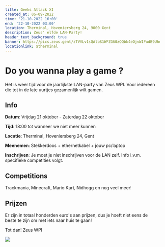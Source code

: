 ```yaml
---
title: Geeks Attack XI
created_at: 06-09-2022
time: '21-10-2022 16:00'
end: '22-10-2022 03:00'
location: Therminal, Hoveniersberg 24, 9000 Gent
description: Zeus' elfde LAN-Party!
header_text_background: true
banner: https://pics.zeus.gent/zTVVLv1sQAlbS1WFZG60zQQbk4eOjvWIPudB9Uhd.jpg
locationlink: $therminal
---
```


# Do you wanna play a game ?
Het is weer tijd voor de jaarlijkste LAN-party van Zeus WPI. Voor iedereen die tot in de late uurtjes gezamenlijk wilt gamen.

## Info

**Datum**: Vrijdag 21 oktober - Zaterdag 22 oktober

**Tijd**: 18:00 tot wanneer we niet meer kunnen

**Locatie**: Therminal, Hoveniersberg 24, Gent

**Meenemen**: Stekkerdoos + ethernetkabel + jouw pc/laptop

**Inschrijven**: Je moet je niet inschrijven voor de LAN zelf. Info i.v.m. specifieke competities volgt.

## Competitions

Trackmania, Minecraft, Mario Kart, Nidhogg en nog veel meer!

## Prijzen

Er zijn in totaal honderden euro's aan prijzen, dus je hoeft niet eens de beste te zijn om met iets naar huis te gaan!

Tot dan!
Zeus WPI

<img src="https://pics.zeus.gent/zv92vxNreqJaj1cLg7M0kj7ODDYzvXhNta2bPCuF.jpg" style="max-width:700px" />
